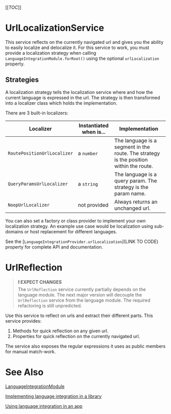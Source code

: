 [[_TOC_]]

# UrlLocalizationService
This service reflects on the currently navigated url and gives you the ability to easily localize and delocalize it.
For this service to work, you must provide a localization strategy when calling `LanguageIntegrationModule.forRoot()` using the optional `urlLocalization` property.

## Strategies
A localization strategy tells the localization service where and how the current language is expressed in the url.
The strategy is then transformed into a localizer class which holds the implementation.

There are 3 built-in localizers:

| Localizer                   | Instantiated when is... | Implementation                                                                         |
|-----------------------------|-------------------------|----------------------------------------------------------------------------------------|
| `RoutePositionUrlLocalizer` | a `number`              | The language is a segment in the route. The strategy is the position within the route. |
| `QueryParamsUrlLocalizer`   | a `string`              | The language is a query param. The strategy is the param name.                         |
| `NoopUrlLocalizer`          | not provided            | Always returns an unchanged url.                                                       |

You can also set a factory or class provider to implement your own localization strategy.
An example use case would be localization using sub-domains or host replacement for different languages.

See the [`LanguageIntegrationProvider.urlLocalization`](LINK TO CODE) property for complete API and documentation.

# UrlReflection
> **❗ EXPECT CHANGES**  
> The `UrlReflection` service currently partially depends on the language module.
> The next major version will decouple the `UrlReflection` service from the language module. The required refactoring is still unpredicted.

Use this service to reflect on urls and extract their different parts.
This service provides:
1. Methods for quick reflection on any given url.
2. Properties for quick reflection on the currently navigated url.

The service also exposes the regular expressions it uses as public members for manual match-work.

# See Also
[LanguageIntegrationModule](/Modules/LanguageIntegrationModule)

[Implementing language integration in a library](/Modules/LanguageIntegrationModule/Implementing-in-a-library)

[Using language integration in an app](/Modules/LanguageIntegrationModule/Using-in-apps)